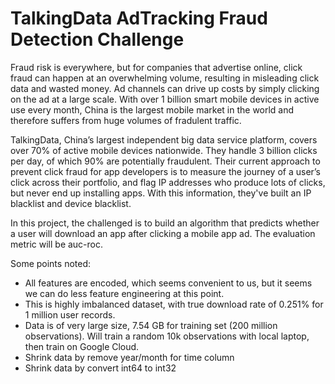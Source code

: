 # TalkingData AdTracking Fraud Detection Challenge

Fraud risk is everywhere, but for companies that advertise online, 
click fraud can happen at an overwhelming volume, resulting in misleading 
click data and wasted money. Ad channels can drive up costs by simply clicking 
on the ad at a large scale. With over 1 billion smart mobile devices in active 
use every month, China is the largest mobile market in the world and therefore 
suffers from huge volumes of fradulent traffic.

TalkingData, China’s largest independent big data service platform, covers over
70% of active mobile devices nationwide. They handle 3 billion clicks per day, 
of which 90% are potentially fraudulent. Their current approach to prevent click 
fraud for app developers is to measure the journey of a user’s click across their 
portfolio, and flag IP addresses who produce lots of clicks, but never end up 
installing apps. With this information, they've built an IP blacklist and device blacklist.

In this project, the challenged is to build an algorithm that predicts whether a user will
download an app after clicking a mobile app ad. The evaluation metric will be auc-roc. 

Some points noted:  

* All features are encoded, which seems convenient to us, but it seems we can do less
feature engineering at this point.  
* This is highly imbalanced dataset, with true download rate of 0.251% for 1 million user
records.  
* Data is of very large size, 7.54 GB for training set (200 million observations). Will train
a random 10k observations with local laptop, then train on Google Cloud. 
* Shrink data by remove year/month for time column
* Shrink data by convert int64 to int32

